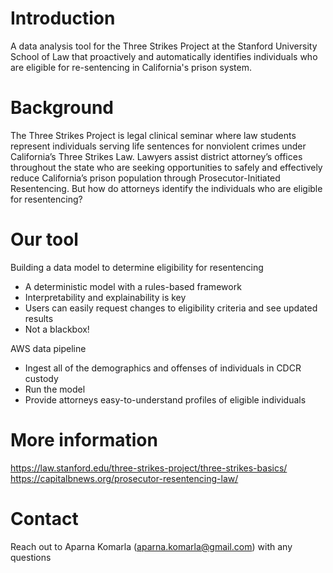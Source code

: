 # Introduction

A data analysis tool for the Three Strikes Project at the Stanford University School of Law that proactively and automatically identifies individuals who are eligible for re-sentencing in California's prison system.

# Background

The Three Strikes Project is legal clinical seminar where law students represent individuals serving life sentences for nonviolent crimes under California’s Three Strikes Law. Lawyers assist district attorney’s offices throughout the state who are seeking opportunities to safely and effectively reduce California’s prison population through Prosecutor-Initiated Resentencing. But how do attorneys identify the individuals who are eligible for resentencing?

# Our tool

Building a data model to determine eligibility for resentencing
- A deterministic model with a rules-based framework
- Interpretability and explainability is key
- Users can easily request changes to eligibility criteria and see updated results
- Not  a blackbox!

AWS data pipeline
- Ingest all of the demographics and offenses of individuals in CDCR custody
- Run the model
- Provide attorneys easy-to-understand profiles of eligible individuals

# More information

https://law.stanford.edu/three-strikes-project/three-strikes-basics/ 
https://capitalbnews.org/prosecutor-resentencing-law/

# Contact

Reach out to Aparna Komarla (aparna.komarla@gmail.com) with any questions
 
